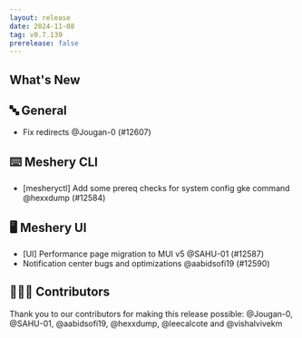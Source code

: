 ```yaml
---
layout: release
date: 2024-11-08
tag: v0.7.139
prerelease: false
---
```


## What's New
## 🔤 General
- Fix redirects @Jougan-0 (#12607)

## ⌨️ Meshery CLI

- [mesheryctl] Add some prereq checks for system config gke command @hexxdump (#12584)

## 🖥 Meshery UI

- [UI] Performance page migration to MUI v5 @SAHU-01 (#12587)
- Notification center bugs and optimizations @aabidsofi19 (#12590)

## 👨🏽‍💻 Contributors

Thank you to our contributors for making this release possible:
@Jougan-0, @SAHU-01, @aabidsofi19, @hexxdump, @leecalcote and @vishalvivekm

